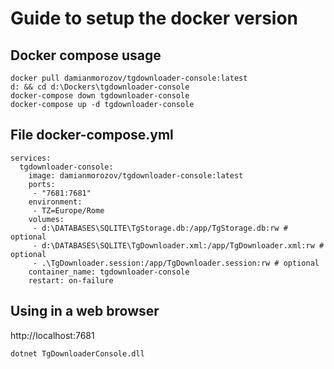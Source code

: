 # Guide to setup the docker version

## Docker compose usage
```
docker pull damianmorozov/tgdownloader-console:latest
d: && cd d:\Dockers\tgdownloader-console
docker-compose down tgdownloader-console
docker-compose up -d tgdownloader-console
```

## File docker-compose.yml
```
services:
  tgdownloader-console:
    image: damianmorozov/tgdownloader-console:latest
    ports:
     - "7681:7681"
    environment:
     - TZ=Europe/Rome
    volumes:
     - d:\DATABASES\SQLITE\TgStorage.db:/app/TgStorage.db:rw # optional
     - d:\DATABASES\SQLITE\TgDownloader.xml:/app/TgDownloader.xml:rw # optional
     - .\TgDownloader.session:/app/TgDownloader.session:rw # optional
    container_name: tgdownloader-console
    restart: on-failure
```

## Using in a web browser
http://localhost:7681
```
dotnet TgDownloaderConsole.dll
```
